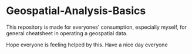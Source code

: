 # Geospatial-Analysis-Basics

This repository is made for everyones' consumption, especially myself, for general cheatsheet in operating a geospatial data. 

Hope everyone is feeling helped by this. Have a nice day everyone